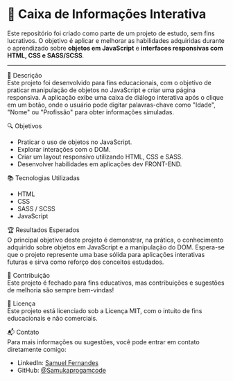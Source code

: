 # 🧠 Caixa de Informações Interativa

Este repositório foi criado como parte de um projeto de estudo, sem fins lucrativos. O objetivo é aplicar e melhorar as habilidades adquiridas durante o aprendizado sobre **objetos em JavaScript** e **interfaces responsivas com HTML, CSS e SASS/SCSS**.

---

📝 Descrição  
Este projeto foi desenvolvido para fins educacionais, com o objetivo de praticar manipulação de objetos no JavaScript e criar uma página responsiva. A aplicação exibe uma caixa de diálogo interativa após o clique em um botão, onde o usuário pode digitar palavras-chave como "Idade", "Nome" ou "Profissão" para obter informações simuladas.

🔍 Objetivos  
- Praticar o uso de objetos no JavaScript.  
- Explorar interações com o DOM.  
- Criar um layout responsivo utilizando HTML, CSS e SASS.  
- Desenvolver habilidades em aplicações dev FRONT-END.

📚 Tecnologias Utilizadas  
- HTML  
- CSS  
- SASS / SCSS  
- JavaScript

🏆 Resultados Esperados  
O principal objetivo deste projeto é demonstrar, na prática, o conhecimento adquirido sobre objetos em JavaScript e a manipulação do DOM. Espera-se que o projeto represente uma base sólida para aplicações interativas futuras e sirva como reforço dos conceitos estudados.

🤝 Contribuição  
Este projeto é fechado para fins educativos, mas contribuições e sugestões de melhoria são sempre bem-vindas!

📜 Licença  
Este projeto está licenciado sob a Licença MIT, com o intuito de fins educacionais e não comerciais.

📬 Contato  
Para mais informações ou sugestões, você pode entrar em contato diretamente comigo:

- LinkedIn: [Samuel Fernandes](https://www.linkedin.com/in/samuel-fernandes-761aa9334/)  
- GitHub: [@Samukaprogamcode](https://github.com/Samukaprogamcode)
